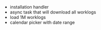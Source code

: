- installation handler
- async task that will download all worklogs
- load 1M worklogs
- calendar picker with date range
